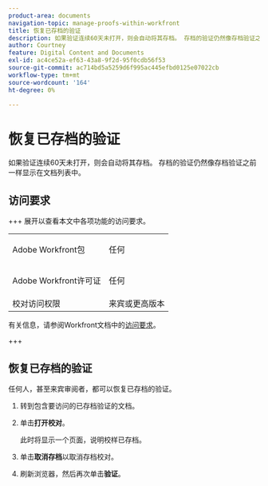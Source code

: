 ```yaml
---
product-area: documents
navigation-topic: manage-proofs-within-workfront
title: 恢复已存档的验证
description: 如果验证连续60天未打开，则会自动将其存档。 存档的验证仍然像存档验证之前一样显示在文档列表中。
author: Courtney
feature: Digital Content and Documents
exl-id: ac4ce52a-ef63-43a8-9f2d-95f0cdb56f53
source-git-commit: ac714bd5a5259d6f995ac445efbd0125e07022cb
workflow-type: tm+mt
source-wordcount: '164'
ht-degree: 0%

---
```


# 恢复已存档的验证

如果验证连续60天未打开，则会自动将其存档。 存档的验证仍然像存档验证之前一样显示在文档列表中。

## 访问要求

+++ 展开以查看本文中各项功能的访问要求。

<table style="table-layout:auto"> 
 <col> 
 <col> 
 <tbody> 
  <tr> 
   <td role="rowheader">Adobe Workfront包</td> 
   <td> <p>任何</p> </td> 
  </tr> 
    <tr> 
   <td role="rowheader"> <p>Adobe Workfront许可证</p> </td> 
   <td> 
   <p>任何</p>
   </td> 
  </tr> 
  <tr> 
   <td role="rowheader">校对访问权限 </td> 
   <td>来宾或更高版本</td> 
  </tr> 
 </tbody> 
</table>

有关信息，请参阅Workfront文档中的[访问要求](/help/quicksilver/administration-and-setup/add-users/access-levels-and-object-permissions/access-level-requirements-in-documentation.md)。

+++

## 恢复已存档的验证

任何人，甚至来宾审阅者，都可以恢复已存档的验证。

1. 转到包含要访问的已存档验证的文档。
1. 单击&#x200B;**打开校对**。

   此时将显示一个页面，说明校样已存档。

1. 单击&#x200B;**取消存档**&#x200B;以取消存档校对。
1. 刷新浏览器，然后再次单击&#x200B;**验证**。
